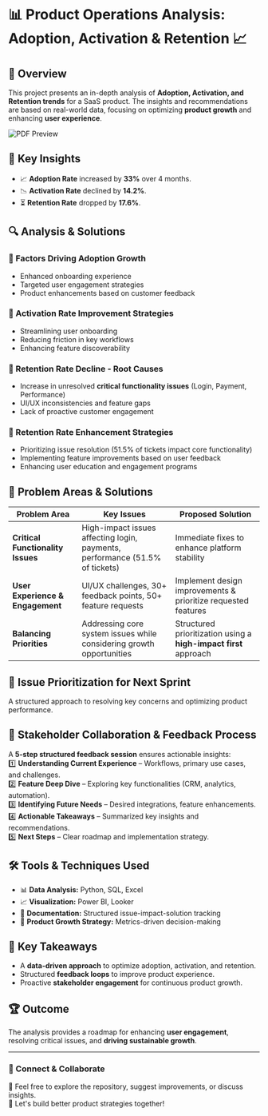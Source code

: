 # 📊 Product Operations Analysis: Adoption, Activation & Retention 📈  

## 📝 Overview  
This project presents an in-depth analysis of **Adoption, Activation, and Retention trends** for a SaaS product. The insights and recommendations are based on real-world data, focusing on optimizing **product growth** and enhancing **user experience**.  

![PDF Preview]([path/to/your/converted.gif](https://github.com/Saujanya5/Product-Operations-Analysis/blob/961160b8d5e68d74207df911dc1ad681a50a84b7/Product%20Operations%20Analysis.gif))

## 🚀 Key Insights  
- 📈 **Adoption Rate** increased by **33%** over 4 months.  
- 📉 **Activation Rate** declined by **14.2%**.  
- ⏳ **Retention Rate** dropped by **17.6%**.  

## 🔍 Analysis & Solutions  

### 🔹 Factors Driving Adoption Growth  
- Enhanced onboarding experience  
- Targeted user engagement strategies  
- Product enhancements based on customer feedback  

### 🔹 Activation Rate Improvement Strategies  
- Streamlining user onboarding  
- Reducing friction in key workflows  
- Enhancing feature discoverability  

### 🔹 Retention Rate Decline - Root Causes  
- Increase in unresolved **critical functionality issues** (Login, Payment, Performance)  
- UI/UX inconsistencies and feature gaps  
- Lack of proactive customer engagement  

### 🔹 Retention Rate Enhancement Strategies  
- Prioritizing issue resolution (51.5% of tickets impact core functionality)  
- Implementing feature improvements based on user feedback  
- Enhancing user education and engagement programs  

## 📌 Problem Areas & Solutions  

| Problem Area | Key Issues | Proposed Solution |
|-------------|-----------|-------------------|
| **Critical Functionality Issues** | High-impact issues affecting login, payments, performance (51.5% of tickets) | Immediate fixes to enhance platform stability |
| **User Experience & Engagement** | UI/UX challenges, 30+ feedback points, 50+ feature requests | Implement design improvements & prioritize requested features |
| **Balancing Priorities** | Addressing core system issues while considering growth opportunities | Structured prioritization using a **high-impact first** approach |

## 🔄 Issue Prioritization for Next Sprint  
A structured approach to resolving key concerns and optimizing product performance.  

## 🤝 Stakeholder Collaboration & Feedback Process  
A **5-step structured feedback session** ensures actionable insights:  
1️⃣ **Understanding Current Experience** – Workflows, primary use cases, and challenges.  
2️⃣ **Feature Deep Dive** – Exploring key functionalities (CRM, analytics, automation).  
3️⃣ **Identifying Future Needs** – Desired integrations, feature enhancements.  
4️⃣ **Actionable Takeaways** – Summarized key insights and recommendations.  
5️⃣ **Next Steps** – Clear roadmap and implementation strategy.  

## 🛠 Tools & Techniques Used  
- 📊 **Data Analysis:** Python, SQL, Excel  
- 📈 **Visualization:** Power BI, Looker  
- 📝 **Documentation:** Structured issue-impact-solution tracking  
- 🎯 **Product Growth Strategy:** Metrics-driven decision-making  

## 📢 Key Takeaways  
- A **data-driven approach** to optimize adoption, activation, and retention.  
- Structured **feedback loops** to improve product experience.  
- Proactive **stakeholder engagement** for continuous product growth.  

## 🏆 Outcome  
The analysis provides a roadmap for enhancing **user engagement**, resolving critical issues, and **driving sustainable growth**.  

---

### 📩 Connect & Collaborate  
🔗 Feel free to explore the repository, suggest improvements, or discuss insights.  
🚀 Let's build better product strategies together!  

